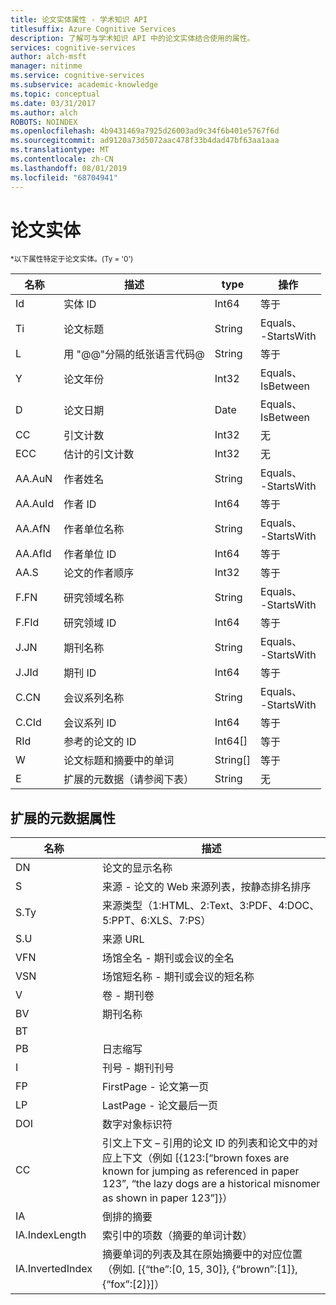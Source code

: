 ```yaml
---
title: 论文实体属性 - 学术知识 API
titlesuffix: Azure Cognitive Services
description: 了解可与学术知识 API 中的论文实体结合使用的属性。
services: cognitive-services
author: alch-msft
manager: nitinme
ms.service: cognitive-services
ms.subservice: academic-knowledge
ms.topic: conceptual
ms.date: 03/31/2017
ms.author: alch
ROBOTS: NOINDEX
ms.openlocfilehash: 4b9431469a7925d26003ad9c34f6b401e5767f6d
ms.sourcegitcommit: ad9120a73d5072aac478f33b4dad47bf63aa1aaa
ms.translationtype: MT
ms.contentlocale: zh-CN
ms.lasthandoff: 08/01/2019
ms.locfileid: "68704941"
---
```

# <a name="paper-entity"></a>论文实体

<sub> *以下属性特定于论文实体。(Ty = '0') </sub>


名称    |描述                                        |type       | 操作
------- | ------------------------------------------------- | --------- | ----------------------------
Id      |实体 ID                                          |Int64      |等于
Ti      |论文标题                                        |String     |Equals、<br/>-StartsWith
L       |用 "\@\@"分隔的纸张语言代码\@          |String     |等于
Y       |论文年份                                         |Int32      |Equals、<br/>IsBetween
D       |论文日期                                         |Date       |Equals、<br/>IsBetween
CC      |引文计数                                     |Int32      |无  
ECC     |估计的引文计数                           |Int32      |无
AA.AuN  |作者姓名                                        |String     |Equals、<br/>-StartsWith
AA.AuId |作者 ID                                          |Int64      |等于
AA.AfN  |作者单位名称                            |String     |Equals、<br/>-StartsWith
AA.AfId |作者单位 ID                              |Int64      |等于
AA.S    |论文的作者顺序                         |Int32      |等于
F.FN    |研究领域名称                                |String     |Equals、<br/>-StartsWith
F.FId   |研究领域 ID                                  |Int64      |等于
J.JN    |期刊名称                                       |String     |Equals、<br/>-StartsWith
J.JId   |期刊 ID                                         |Int64      |等于
C.CN    |会议系列名称                             |String     |Equals、<br/>-StartsWith
C.CId   |会议系列 ID                               |Int64      |等于
RId     |参考的论文的 ID                              |Int64[]    |等于
W       |论文标题和摘要中的单词                |String[]   |等于
E       |扩展的元数据（请参阅下表）                |String     |无  
        


## <a name="extended-metadata-attributes"></a>扩展的元数据属性 ##

名称    | 描述               
--------|---------------------------    
DN      | 论文的显示名称 
S       | 来源 - 论文的 Web 来源列表，按静态排名排序
S.Ty    | 来源类型（1:HTML、2:Text、3:PDF、4:DOC、5:PPT、6:XLS、7:PS）
S.U     | 来源 URL
VFN     | 场馆全名 - 期刊或会议的全名
VSN     | 场馆短名称 - 期刊或会议的短名称
V       | 卷 - 期刊卷
BV      | 期刊名称
BT      | 
PB      | 日志缩写
I       | 刊号 - 期刊刊号
FP      | FirstPage - 论文第一页
LP      | LastPage - 论文最后一页
DOI     | 数字对象标识符
CC      | 引文上下文 – 引用的论文 ID 的列表和论文中的对应上下文（例如 [{123:[“brown foxes are known for jumping as referenced in paper 123”, “the lazy dogs are a historical misnomer as shown in paper 123”]}）
IA      | 倒排的摘要
IA.IndexLength| 索引中的项数（摘要的单词计数）
IA.InvertedIndex| 摘要单词的列表及其在原始摘要中的对应位置（例如. [{“the”:[0, 15, 30]}, {“brown”:[1]}, {“fox”:[2]}]）
